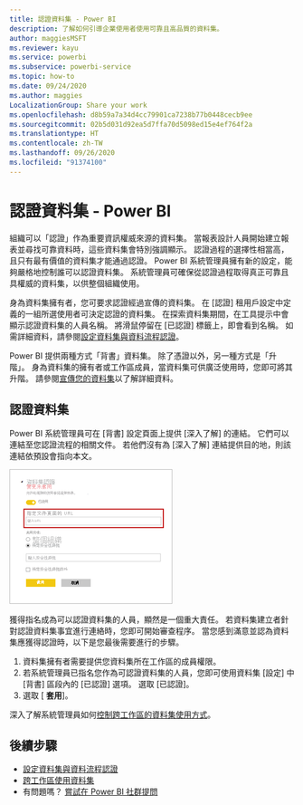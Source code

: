 ```yaml
---
title: 認證資料集 - Power BI
description: 了解如何引導企業使用者使用可靠且高品質的資料集。
author: maggiesMSFT
ms.reviewer: kayu
ms.service: powerbi
ms.subservice: powerbi-service
ms.topic: how-to
ms.date: 09/24/2020
ms.author: maggies
LocalizationGroup: Share your work
ms.openlocfilehash: d8b59a7a34d4cc79901ca7238b77b0448cecb9ee
ms.sourcegitcommit: 02b5d031d92ea5d7ffa70d5098ed15e4ef764f2a
ms.translationtype: HT
ms.contentlocale: zh-TW
ms.lasthandoff: 09/26/2020
ms.locfileid: "91374100"
---
```

# <a name="certify-datasets---power-bi"></a>認證資料集 - Power BI

組織可以「認證」作為重要資訊權威來源的資料集。 當報表設計人員開始建立報表並尋找可靠資料時，這些資料集會特別強調顯示。 認證過程的選擇性相當高，且只有最有價值的資料集才能通過認證。 Power BI 系統管理員擁有新的設定，能夠嚴格地控制誰可以認證資料集。 系統管理員可確保從認證過程取得真正可靠且具權威的資料集，以供整個組織使用。

身為資料集擁有者，您可要求認證經過宣傳的資料集。 在 [認證] 租用戶設定中定義的一組所選使用者可決定認證的資料集。 在探索資料集期間，在工具提示中會顯示認證資料集的人員名稱。 將滑鼠停留在 [已認證] 標籤上，即會看到名稱。 如需詳細資料，請參閱[設定資料集與資料流程認證](../admin/service-admin-setup-certification.md)。

Power BI 提供兩種方式「背書」資料集。 除了憑證以外，另一種方式是「升階」。 身為資料集的擁有者或工作區成員，當資料集可供廣泛使用時，您即可將其升階。 請參閱[宣傳您的資料集](service-datasets-promote.md)以了解詳細資料。 

## <a name="certify-a-dataset"></a>認證資料集

Power BI 系統管理員可在 [背書] 設定頁面上提供 [深入了解] 的連結。  它們可以連結至您認證流程的相關文件。 若他們沒有為 [深入了解] 連結提供目的地，則該連結依預設會指向本文。

![資料集認證深入了解](media/service-datasets-certify-promote/power-bi-dataset-learn-more-certification.png)

獲得指名成為可以認證資料集的人員，顯然是一個重大責任。 若資料集建立者針對認證資料集事宜進行連絡時，您即可開始審查程序。 當您感到滿意並認為資料集應獲得認證時，以下是您最後需要進行的步驟。

1. 資料集擁有者需要提供您資料集所在工作區的成員權限。
1. 若系統管理員已指名您作為可認證資料集的人員，您即可使用資料集 [設定] 中 [背書] 區段內的 [已認證] 選項。 選取 [已認證]。
1. 選取 [ **套用**]。

深入了解系統管理員如何[控制跨工作區的資料集使用方式](service-datasets-admin-across-workspaces.md)。

## <a name="next-steps"></a>後續步驟

* [設定資料集與資料流程認證](../admin/service-admin-setup-certification.md)
* [跨工作區使用資料集](service-datasets-across-workspaces.md)
* 有問題嗎？ [嘗試在 Power BI 社群提問](https://community.powerbi.com/)
